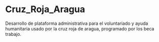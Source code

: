 # Cruz_Roja_Aragua
Desarrollo de plataforma administrativa para el voluntariado y ayuda humanitaria usado por la cruz roja de aragua, programado por los beca trabajo.
